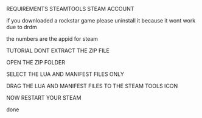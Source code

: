 REQUIREMENTS
STEAMTOOLS
STEAM ACCOUNT

if you downloaded a rockstar game please uninstall it because it wont work due to drdm

the numbers are the appid for steam

TUTORIAL
DONT EXTRACT THE ZIP FILE

OPEN THE ZIP FOLDER

SELECT THE LUA AND MANIFEST FILES ONLY

DRAG THE LUA AND MANIFEST FILES TO THE STEAM TOOLS ICON 

NOW RESTART YOUR STEAM

done

